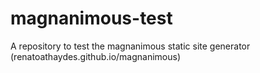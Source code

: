 # magnanimous-test
A repository to test the magnanimous static site generator (renatoathaydes.github.io/magnanimous)
